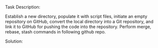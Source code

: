 Task Description:

Establish a new directory, populate it with script files, initiate an empty repository on GitHub, convert the local directory into a Git repository, and link it to GitHub for pushing the code into the repository.
Perform merge, rebase, stash commands in following github repo.

Solution:


